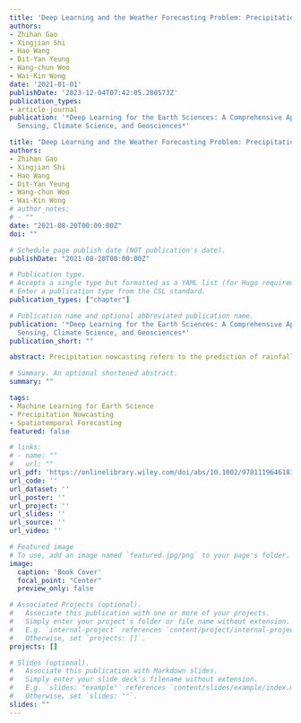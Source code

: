 ```yaml
---
title: 'Deep Learning and the Weather Forecasting Problem: Precipitation Nowcasting'
authors:
- Zhihan Gao
- Xingjian Shi
- Hao Wang
- Dit-Yan Yeung
- Wang-chun Woo
- Wai-Kin Wong
date: '2021-01-01'
publishDate: '2023-12-04T07:42:05.280573Z'
publication_types:
- article-journal
publication: '*Deep Learning for the Earth Sciences: A Comprehensive Approach to Remote
  Sensing, Climate Science, and Geosciences*'

title: "Deep Learning and the Weather Forecasting Problem: Precipitation Nowcasting"
authors:
- Zhihan Gao
- Xingjian Shi
- Hao Wang
- Dit-Yan Yeung
- Wang-chun Woo
- Wai-Kin Wong
# author_notes:
# - ""
date: "2021-08-20T00:00:00Z"
doi: ""

# Schedule page publish date (NOT publication's date).
publishDate: "2021-08-20T00:00:00Z"

# Publication type.
# Accepts a single type but formatted as a YAML list (for Hugo requirements).
# Enter a publication type from the CSL standard.
publication_types: ["chapter"]

# Publication name and optional abbreviated publication name.
publication: '*Deep Learning for the Earth Sciences: A Comprehensive Approach to Remote
  Sensing, Climate Science, and Geosciences*'
publication_short: ""

abstract: Precipitation nowcasting refers to the prediction of rainfall with high spatiotemporal resolutions in a timely and accurate manner for the next 6 hours. The skillful and high-quality rainfall forecasts meet various operational needs in support of rainstorm monitoring, alerting or warning systems that are invaluable to weather services, and disaster risk reduction of high-impact weather or rainstorms for protecting people's lives. Conventional approaches that rely on expert knowledge are not easy to generalize and require considerable computational cost. Recently, deep learning (DL)-based methods for precipitation nowcasting have shown promise in overcoming these problems. In this chapter, we introduce current progress of DL-based methods for precipitation nowcasting. Firstly, we mathematically formulate precipitation nowcasting as a spatiotemporal sequence forecasting problem and introduce several general learning strategies. After that, we provide a comprehensive review of existing DL-based models and introduce a systematic benchmark for performance evaluation. Finally, future research directions on development of DL in precipitation nowcasting and meteorological forecasting applications are discussed.

# Summary. An optional shortened abstract.
summary: ""

tags:
- Machine Learning for Earth Science
- Precipitation Nowcasting
- Spatiotemporal Forecasting
featured: false

# links:
# - name: ""
#   url: ""
url_pdf: 'https://onlinelibrary.wiley.com/doi/abs/10.1002/9781119646181.ch15'
url_code: ''
url_dataset: ''
url_poster: ''
url_project: ''
url_slides: ''
url_source: ''
url_video: ''

# Featured image
# To use, add an image named `featured.jpg/png` to your page's folder. 
image:
  caption: 'Book Cover'
  focal_point: "Center"
  preview_only: false

# Associated Projects (optional).
#   Associate this publication with one or more of your projects.
#   Simply enter your project's folder or file name without extension.
#   E.g. `internal-project` references `content/project/internal-project/index.md`.
#   Otherwise, set `projects: []`.
projects: []

# Slides (optional).
#   Associate this publication with Markdown slides.
#   Simply enter your slide deck's filename without extension.
#   E.g. `slides: "example"` references `content/slides/example/index.md`.
#   Otherwise, set `slides: ""`.
slides: ""
---
```

